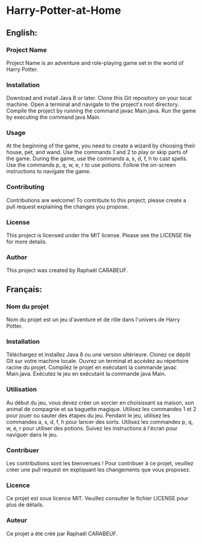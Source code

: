 # Harry-Potter-at-Home

## English:

### Project Name
Project Name is an adventure and role-playing game set in the world of Harry Potter.

### Installation
Download and install Java 8 or later.
Clone this Git repository on your local machine.
Open a terminal and navigate to the project's root directory.
Compile the project by running the command javac Main.java.
Run the game by executing the command java Main.

### Usage
At the beginning of the game, you need to create a wizard by choosing their house, pet, and wand.
Use the commands 1 and 2 to play or skip parts of the game.
During the game, use the commands a, s, d, f, h to cast spells.
Use the commands p, q, w, e, r to use potions.
Follow the on-screen instructions to navigate the game.

### Contributing
Contributions are welcome! To contribute to this project, please create a pull request explaining the changes you propose.

### License
This project is licensed under the MIT license. Please see the LICENSE file for more details.

### Author
This project was created by Raphaël CARABEUF.

## Français:

### Nom du projet
Nom du projet est un jeu d'aventure et de rôle dans l'univers de Harry Potter.

### Installation
Téléchargez et installez Java 8 ou une version ultérieure.
Clonez ce dépôt Git sur votre machine locale.
Ouvrez un terminal et accédez au répertoire racine du projet.
Compilez le projet en exécutant la commande javac Main.java.
Exécutez le jeu en exécutant la commande java Main.
### Utilisation
Au début du jeu, vous devez créer un sorcier en choisissant sa maison, son animal de compagnie et sa baguette magique.
Utilisez les commandes 1 et 2 pour jouer ou sauter des étapes du jeu.
Pendant le jeu, utilisez les commandes a, s, d, f, h pour lancer des sorts.
Utilisez les commandes p, q, w, e, r pour utiliser des potions.
Suivez les instructions à l'écran pour naviguer dans le jeu.
### Contribuer
Les contributions sont les bienvenues ! Pour contribuer à ce projet, veuillez créer une pull request en expliquant les changements que vous proposez.

### Licence
Ce projet est sous licence MIT. Veuillez consulter le fichier LICENSE pour plus de détails.

### Auteur
Ce projet a été créé par Raphaël CARABEUF.
